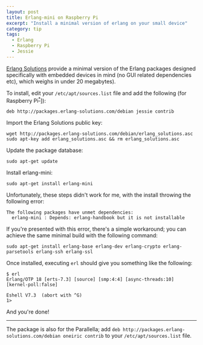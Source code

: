 ```yaml
---
layout: post
title: Erlang-mini on Raspberry Pi
excerpt: "Install a minimal version of erlang on your small device"
category: tip
tags:
  - Erlang
  - Raspberry Pi
  - Jessie
---
```

[Erlang Solutions](http://erlang-solutions.com) provide a minimal version of the Erlang packages
designed specifically with embedded devices in mind (no GUI related dependencies etc), 
which weighs in under 20 megabytes).

To install, edit your `/etc/apt/sources.list` file and add the following (for 
Raspberry Pi<sup><a href="#footnote-1">*</a></sup>]):

    deb http://packages.erlang-solutions.com/debian jessie contrib
    
Import the Erlang Solutions public key:

    wget http://packages.erlang-solutions.com/debian/erlang_solutions.asc
    sudo apt-key add erlang_solutions.asc && rm erlang_solutions.asc
    
Update the package database:

    sudo apt-get update
    
Install erlang-mini:

    sudo apt-get install erlang-mini

Unfortunately, these steps didn't work for me, with the install throwing the following error:

    The following packages have unmet dependencies:
      erlang-mini : Depends: erlang-handbook but it is not installable
      
If you're presented with this error, there's a simple workaround; you can achieve the
same minimal build with the following command:

    sudo apt-get install erlang-base erlang-dev erlang-crypto erlang-parsetools erlang-ssh erlang-ssl
    
Once installed, executing `erl` should give you something like the following:

    $ erl
    Erlang/OTP 18 [erts-7.3] [source] [smp:4:4] [async-threads:10] [kernel-poll:false]

    Eshell V7.3  (abort with ^G)
    1>
    
And you're done!

***

<span id="footnote-1"></span>The package is also for the Parallella; add 
`deb http://packages.erlang-solutions.com/debian oneiric contrib` to your 
`/etc/apt/sources.list` file.
